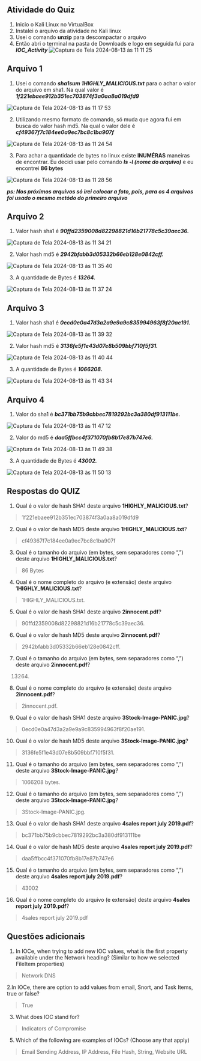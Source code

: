 ## Atividade do Quiz

1. Inicio o Kali Linux no VirtualBox
2. Instalei o arquivo da atividade no Kali linux
3. Usei o comando **unzip** para descompactar o arquivo 
4. Então abri o terminal na pasta de Downloads e logo em seguida fui para ***IOC_Activity***
![Captura de Tela 2024-08-13 às 11 11 25](https://github.com/user-attachments/assets/489d934b-e1ee-4088-a273-c27cf4084a5c)

## Arquivo 1
1. Usei o comando ***sha1sum 1HIGHLY_MALICIOUS.txt*** para o achar o valor do arquivo em sha1. Na qual valor é ***1f221ebaee912b351ec703874f3a0aa8a019dfd9***

![Captura de Tela 2024-08-13 às 11 17 53](https://github.com/user-attachments/assets/b61aaf85-7123-4b36-b443-544801bff3be)

2. Utilizando mesmo formato de comando, só muda que agora fui em busca do valor hash md5. Na qual o valor dele é ***cf49367f7c184ee0a9ec7bc8c1ba907f***

![Captura de Tela 2024-08-13 às 11 24 54](https://github.com/user-attachments/assets/caf080f5-daa3-45f7-a296-c9782b1e5af4)

3. Para achar a quantidade de bytes no linux existe **INUMÉRAS** maneiras de encontrar. Eu decidi usar pelo comando ***ls -l (nome do arquivo)*** e eu encontrei **86 bytes**

![Captura de Tela 2024-08-13 às 11 28 56](https://github.com/user-attachments/assets/f065c2dc-e4b2-44d0-aa12-e53f444ee4e1)

***ps: Nos próximos arquivos só irei colocar a foto, pois, para os 4 arquivos foi usado o mesmo metódo do primeiro arquivo***

## Arquivo 2

1. Valor hash sha1 é ***90ffd2359008d82298821d16b21778c5c39aec36.***

![Captura de Tela 2024-08-13 às 11 34 21](https://github.com/user-attachments/assets/5b634601-ca6e-4082-85f5-2ca41c3373bc)

2. Valor hash md5 é ***2942bfabb3d05332b66eb128e0842cff.***

![Captura de Tela 2024-08-13 às 11 35 40](https://github.com/user-attachments/assets/184bfb63-2236-4ff2-98fc-f797a738d443)

3. A quantidade de Bytes é ***13264.***

![Captura de Tela 2024-08-13 às 11 37 24](https://github.com/user-attachments/assets/a24c105e-deff-4da8-b469-ccceace9ffba)

## Arquivo 3

1. Valor hash sha1 é ***0ecd0e0a47d3a2a9e9a9c835994963f8f20ae191.***

![Captura de Tela 2024-08-13 às 11 39 32](https://github.com/user-attachments/assets/2fa2d9db-a01c-4618-8ef1-a9b6e83ab9a8)

2. Valor hash md5 é ***3136fe5f1e43d07e8b509bbf710f5f31.***

![Captura de Tela 2024-08-13 às 11 40 44](https://github.com/user-attachments/assets/6577b979-2a2a-451d-a790-490ea5903498)

3. A quantidade de Bytes é ***1066208.***

![Captura de Tela 2024-08-13 às 11 43 34](https://github.com/user-attachments/assets/47eeee39-dcb0-4c5f-91a4-125cbcad7e54)

## Arquivo 4

1. Valor do sha1 é ***bc371bb75b9cbbec7819292bc3a380df913111be.***

![Captura de Tela 2024-08-13 às 11 47 12](https://github.com/user-attachments/assets/c5fe3bbe-6906-425d-a343-c68f51f3068f)

2. Valor do md5 é ***daa5ffbcc4f371070fb8b17e87b747e6.***

![Captura de Tela 2024-08-13 às 11 49 38](https://github.com/user-attachments/assets/00fc6c78-b3d2-4473-add3-3d8d31412c91)

3. A quantidade de Bytes é ***43002.***

![Captura de Tela 2024-08-13 às 11 50 13](https://github.com/user-attachments/assets/00c47cac-df10-4390-9350-d3ea3c201e54)

## Respostas do QUIZ

1. Qual é o valor de hash SHA1 deste arquivo **1HIGHLY_MALICIOUS.txt**?
>1f221ebaee912b351ec703874f3a0aa8a019dfd9
2. Qual é o valor de hash MD5 deste arquivo **1HIGHLY_MALICIOUS.txt**?
>cf49367f7c184ee0a9ec7bc8c1ba907f
3. Qual é o tamanho do arquivo (em bytes, sem separadores como “,”) deste arquivo **1HIGHLY_MALICIOUS.txt**?
> 86 Bytes
4. Qual é o nome completo do arquivo (e extensão) deste arquivo  **1HIGHLY_MALICIOUS.txt**?
>1HIGHLY_MALICIOUS.txt.
5. Qual é o valor de hash SHA1 deste arquivo **2innocent.pdf**?
>90ffd2359008d82298821d16b21778c5c39aec36.
6. Qual é o valor de hash MD5 deste arquivo **2innocent.pdf**?
> 2942bfabb3d05332b66eb128e0842cff.
7. Qual é o tamanho do arquivo (em bytes, sem separadores como “,”) deste arquivo **2innocent.pdf**?
>13264.
8. Qual é o nome completo do arquivo (e extensão) deste arquivo **2innocent.pdf**?
>2innocent.pdf.
9. Qual é o valor de hash SHA1 deste arquivo **3Stock-Image-PANIC.jpg**?
>0ecd0e0a47d3a2a9e9a9c835994963f8f20ae191.
10. Qual é o valor de hash MD5 deste arquivo **3Stock-Image-PANIC.jpg**?
>3136fe5f1e43d07e8b509bbf710f5f31.
11. Qual é o tamanho do arquivo (em bytes, sem separadores como “,”) deste arquivo **3Stock-Image-PANIC.jpg**?
>1066208 bytes.
12. Qual é o tamanho do arquivo (em bytes, sem separadores como “,”) deste arquivo **3Stock-Image-PANIC.jpg**?
>3Stock-Image-PANIC.jpg.
13. Qual é o valor de hash SHA1 deste arquivo **4sales report july 2019.pdf**?
>bc371bb75b9cbbec7819292bc3a380df913111be
14. Qual é o valor de hash MD5 deste arquivo **4sales report july 2019.pdf**?
>daa5ffbcc4f371070fb8b17e87b747e6
15. Qual é o tamanho do arquivo (em bytes, sem separadores como “,”) deste arquivo **4sales report july 2019.pdf**?
>43002
16. Qual é o nome completo do arquivo (e extensão) deste arquivo **4sales report july 2019.pdf**?  
> 4sales report july 2019.pdf
## Questões adicionais
1. In IOCe, when trying to add new IOC values, what is the first property available under the Network heading? (Similar to how we selected FileItem properties)
>Network DNS

2.In IOCe, there are option to add values from email, Snort, and Task Items, true or false?
>True

3. What does IOC stand for?
>Indicators of Compromise
5. Which of the following are examples of IOCs? (Choose any that apply)
>Email Sending Address, IP Address, File Hash, String, Website URL
